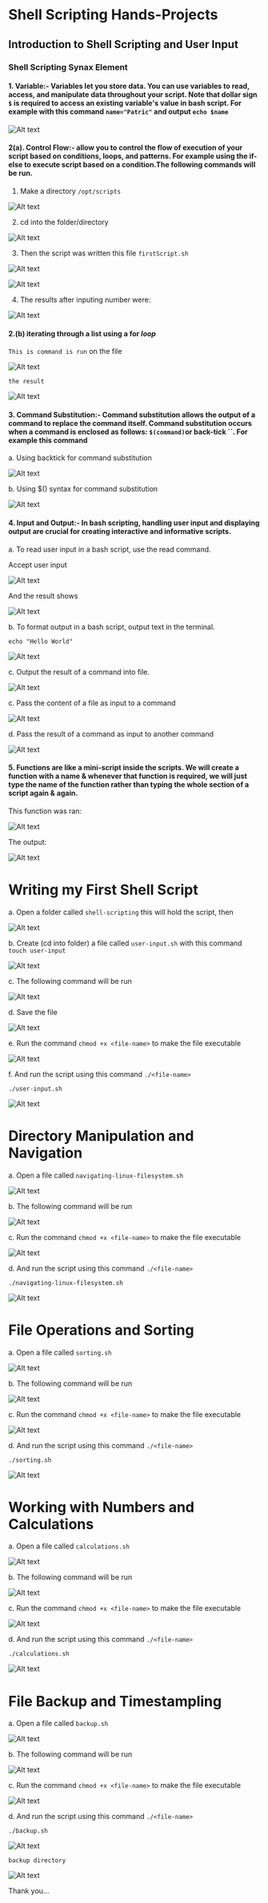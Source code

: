 #   Shell Scripting Hands-Projects

##  Introduction to Shell Scripting and User Input

### Shell Scripting Synax Element

####    1.  Variable:- Variables let you store data. You can use variables to read, access, and manipulate data throughout your script.  Note that dollar sign `$` is required to access an existing variable's value in bash script. For example with this command `name="Patric"` and output `echo $name`

![Alt text](<images_5/Screenshot 2024-02-04 184912.png>)

####     2(a).  Control Flow:- allow you to control the flow of execution of your script based on conditions, loops, and patterns. For example using the if-else to execute script based on a condition.The following commands will be run.

1.  Make a directory `/opt/scripts`

![Alt text](<images_5/Screenshot 2024-02-04 192038.png>)

2.  cd into the folder/directory 

![Alt text](<images_5/Screenshot 2024-02-04 194137.png>)

3.  Then the script was written this file  `firstScript.sh`

![Alt text](<images_5/Screenshot 2024-02-04 194605.png>)

![Alt text](<images_5/Screenshot 2024-02-04 194847.png>)

4.  The results after inputing number were:

![Alt text](<images_5/Screenshot 2024-02-04 194802.png>)

####     2.(b) iterating through a list using a for *loop*

`This is command is run` on the file

![Alt text](<images_5/Screenshot 2024-02-04 201153.png>)

`the result`

![Alt text](<images_5/Screenshot 2024-02-04 201327.png>)


####     3. Command Substitution:- Command substitution allows the output of a command to replace the command itself. Command substitution occurs when a command is enclosed as follows: `$(command)`or back-tick ``. For example this command 

a. Using backtick for command substitution

![Alt text](<images_5/Screenshot 2024-02-04 212819.png>)

b. Using $() syntax for command substitution

![Alt text](<images_5/Screenshot 2024-02-04 213459.png>)

####     4. Input and Output:- In bash scripting, handling user input and displaying output are crucial for creating interactive and informative scripts. 

a. To read user input in a bash script, use the read command.

Accept user input

![Alt text](<images_5/Screenshot 2024-02-07 210922.png>)

And the result shows 

![Alt text](<images_5/Screenshot 2024-02-07 211840.png>)

b.  To format output in a bash script, output text in the terminal.

`echo "Hello World"`

![Alt text](<images_5/Screenshot 2024-02-07 212324.png>)

c.  Output the result of a command into file.

![Alt text](<images_5/Screenshot 2024-02-07 212712.png>)

c.  Pass the content of a file as input to a command

![Alt text](<images_5/Screenshot 2024-02-07 220543.png>)

d. Pass the result of a command as input to another command

![Alt text](<images_5/Screenshot 2024-02-07 222654.png>)

####    5. Functions are like a mini-script inside the scripts. We will create a function with a name & whenever that function is required, we will just type the name of the function rather than typing the whole section of a script again & again.

This function was ran:

![Alt text](<images_5/Screenshot 2024-02-07 223147.png>)

The output:

![Alt text](<images_5/Screenshot 2024-02-07 223549.png>)

#   Writing my First Shell Script


a.  Open a folder called `shell-scripting` this will hold the script, then

![Alt text](<images_5/Screenshot 2024-02-07 225440.png>)

b.  Create (cd into folder) a file called `user-input.sh` with this command `touch user-input`

![Alt text](<images_5/Screenshot 2024-02-07 230958.png>)

c.  The following command will be run

![Alt text](<images_5/Screenshot 2024-02-07 231212.png>)

d.  Save the file

![Alt text](<images_5/Screenshot 2024-02-07 231350.png>)

e.  Run the command `chmod +x <file-name>` to make the file executable

![Alt text](<images_5/Screenshot 2024-02-07 231457.png>)

f.  And run the script using this command `./<file-name>`

`./user-input.sh`

![Alt text](<images_5/Screenshot 2024-02-07 231715.png>)


#   Directory Manipulation and Navigation

a.  Open a file called `navigating-linux-filesystem.sh`

![Alt text](<images_5/Screenshot 2024-02-07 232854.png>)

b.  The following command will be run

![Alt text](<images_5/Screenshot 2024-02-07 233918.png>)


c.  Run the command `chmod +x <file-name>` to make the file executable

![Alt text](<images_5/Screenshot 2024-02-07 234303.png>)

d.  And run the script using this command `./<file-name>`

`./navigating-linux-filesystem.sh`

![Alt text](<images_5/Screenshot 2024-02-08 000235.png>)


#   File Operations and Sorting

a.  Open a file called `sorting.sh`

![Alt text](<images_5/Screenshot 2024-02-08 001101.png>)

b.  The following command will be run

![Alt text](<images_5/Screenshot 2024-02-08 001446.png>)

c.  Run the command `chmod +x <file-name>` to make the file executable

![Alt text](<images_5/Screenshot 2024-02-08 001635.png>)

d.  And run the script using this command `./<file-name>`

`./sorting.sh`

![Alt text](<images_5/Screenshot 2024-02-08 002624.png>)


#   Working with Numbers and Calculations

a.  Open a file called `calculations.sh`

![Alt text](<images_5/Screenshot 2024-02-08 003134.png>)

b.  The following command will be run

![Alt text](<images_5/Screenshot 2024-02-08 003335.png>)

c.  Run the command `chmod +x <file-name>` to make the file executable

![Alt text](<images_5/Screenshot 2024-02-08 003657.png>)

d.  And run the script using this command `./<file-name>`

`./calculations.sh`

![Alt text](<images_5/Screenshot 2024-02-08 003840.png>)


#   File Backup and Timestampling

a.  Open a file called `backup.sh`

![Alt text](<images_5/Screenshot 2024-02-08 004324.png>)

b.  The following command will be run

![Alt text](<images_5/Screenshot 2024-02-18 204107.png>)

c.  Run the command `chmod +x <file-name>` to make the file executable

![Alt text](<images_5/Screenshot 2024-02-18 204530.png>)

d.  And run the script using this command `./<file-name>`

`./backup.sh`

![Alt text](<images_5/Screenshot 2024-02-18 204107.png>)

`backup directory`

![Alt text](<images_5/Screenshot 2024-02-18 204704.png>)


Thank you...